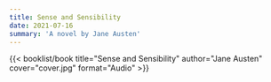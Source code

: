 ```yaml
---
title: Sense and Sensibility
date: 2021-07-16
summary: 'A novel by Jane Austen'
---
```


{{< booklist/book
title="Sense and Sensibility"
author="Jane Austen"
cover="cover.jpg"
format="Audio" >}}
